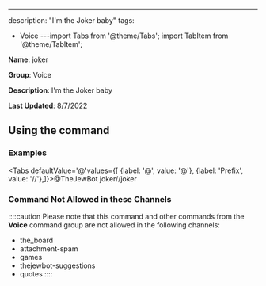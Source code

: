 ---
description: "I'm the Joker baby"
tags:
  - Voice
---import Tabs from '@theme/Tabs';
import TabItem from '@theme/TabItem';

**Name**: joker

**Group**: Voice

**Description**: I'm the Joker baby

**Last Updated**: 8/7/2022

## Using the command

### Examples
<Tabs defaultValue='@'values={[ {label: '@', value: '@'}, {label: 'Prefix', value: '//'},]}><TabItem value='@'>@TheJewBot joker</TabItem><TabItem value='//'>//joker</TabItem></Tabs>

### Command Not Allowed in these Channels
::::caution Please note that this command and other commands from the **Voice** command group are not allowed in the following channels:
- the_board
- attachment-spam
- games
- thejewbot-suggestions
- quotes
::::